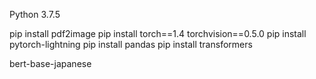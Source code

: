 Python 3.7.5

pip install pdf2image
pip install torch==1.4 torchvision==0.5.0
pip install pytorch-lightning
pip install pandas
pip install transformers



bert-base-japanese